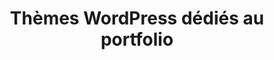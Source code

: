 ---
layout: decouvrir-themes-wp_index
title: Thèmes WordPress dédiés au portfolio
tags: decouvrir-themes-wp-portfolio
permalink: /decouvrir/themes-wordpress/portfolio/
intro: Adding sketching to the design process is a great way to amplify software and hardware tools. Sketching provides a unique space that can help you think differently, generate a variety of ideas quickly, explore alternatives with less risk, and encourage constructive discussions with colleagues and clients.
bgimgheader: false
text-twtr: Thèmes wp image
current_nav: decouvrir-plugins-wp-image
---